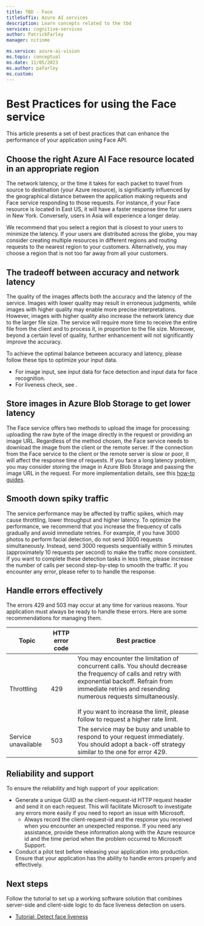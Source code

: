 ```yaml
---
title: TBD - Face
titleSuffix: Azure AI services
description: Learn concepts related to the tbd
services: cognitive-services
author: PatrickFarley
manager: nitinme

ms.service: azure-ai-vision
ms.topic: conceptual
ms.date: 11/05/2023
ms.author: pafarley
ms.custom: 
---
```


# Best Practices for using the Face service 

This article presents a set of best practices that can enhance the performance of your application using Face API. 


## Choose the right Azure AI Face resource located in an appropriate region 

The network latency, or the time it takes for each packet to travel from source to destination (your Azure resource), is significantly influenced by the geographical distance between the application making requests and Face service responding to those requests. For instance, if your Face resource is located in East US, it will have a faster response time for users in New York. Conversely, users in Asia will experience a longer delay. 

We recommend that you select a region that is closest to your users to minimize the latency. If your users are distributed across the globe, you may consider creating multiple resources in different regions and routing requests to the nearest region to your customers. Alternatively, you may choose a region that is not too far away from all your customers. 

## The tradeoff between accuracy and network latency 

The quality of the images affects both the accuracy and the latency of the service. Images with lower quality may result in erroneous judgments, while images with higher quality may enable more precise interpretations. However, images with higher quality also increase the network latency due to the larger file size. The service will require more time to receive the entire file from the client and to process it, in proportion to the file size. Moreover, beyond a certain level of quality, further enhancement will not significantly improve the accuracy. 

To achieve the optimal balance between accuracy and latency, please follow these tips to optimize your input data. 
- For image input, see input data for face detection and input data for face recognition. 
- For liveness check, see <tbd>.  

## Store images in Azure Blob Storage to get lower latency 

The Face service offers two methods to upload the image for processing: uploading the raw byte of the image directly in the request or providing an image URL. Regardless of the method chosen, the Face service needs to download the image from the client or the remote server. If the connection from the Face service to the client or the remote server is slow or poor, it will affect the response time of requests. If you face a long latency problem, you may consider storing the image in Azure Blob Storage and passing the image URL in the request. For more implementation details, see this [how-to guides](/azure/ai-services/computer-vision/how-to/mitigate-latency#slow-connection-between-azure-ai-services-and-a-remote-url). 

## Smooth down spiky traffic 

The service performance may be affected by traffic spikes, which may cause throttling, lower throughput and higher latency. To optimize the performance, we recommend that you increase the frequency of calls gradually and avoid immediate retries. For example, if you have 3000 photos to perform facial detection, do not send 3000 requests simultaneously. Instead, send 3000 requests sequentially within 5 minutes (approximately 10 requests per second) to make the traffic more consistent. If you want to complete these detection tasks in less time, please increase the number of calls per second step-by-step to smooth the traffic. If you encounter any error, please refer to <how to handle errors effectively> to handle the response. 

## Handle errors effectively 

The errors 429 and 503 may occur at any time for various reasons. Your application must always be ready to handle these errors. Here are some recommendations for managing them. 

 
|Topic  |HTTP error code  |Best practice  |
|---------|---------|---------|
|Throttling     |  429       |    You may encounter the limitation of concurrent calls. You should decrease the frequency of calls and retry with exponential backoff. Refrain from immediate retries and resending numerous requests simultaneously. </br></br>If you want to increase the limit, please follow <this instruction> to request a higher rate limit.   |
|Service unavailable  |      503   |   The service may be busy and unable to respond to your request immediately. You should adopt a back-off strategy similar to the one for error 429.       |



## Reliability and support 

To ensure the reliability and high support of your application: 

- Generate a unique GUID as the client-request-id HTTP request header and send it on each request. This will facilitate Microsoft to investigate any errors more easily if you need to report an issue with Microsoft. 
    - Always record the client-request-id and the response you received when you encounter an unexpected response. If you need any assistance, provide these information along with the Azure resource id and the time period when the problem occurred to Microsoft Support. 
- Conduct a pilot test before releasing your application into production. Ensure that your application has the ability to handle errors properly and effectively. 


## Next steps

Follow the tutorial to set up a working software solution that combines server-side and client-side logic to do face liveness detection on users.

* [Tutorial: Detect face liveness](./Tutorials/liveness.md)
